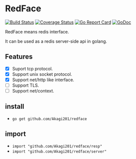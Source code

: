 # RedFace

[![Build Status](https://travis-ci.org/Akagi201/redface.svg)](https://travis-ci.org/Akagi201/redface) [![Coverage Status](https://coveralls.io/repos/github/Akagi201/redface/badge.svg?branch=master)](https://coveralls.io/github/Akagi201/redface?branch=master) [![Go Report Card](https://goreportcard.com/badge/github.com/Akagi201/redface)](https://goreportcard.com/report/github.com/Akagi201/redface) [![GoDoc](https://godoc.org/github.com/Akagi201/redface?status.svg)](https://godoc.org/github.com/Akagi201/redface)

RedFace means redis interface.

It can be used as a redis server-side api in golang.

## Features

- [x] Suport tcp protocol.
- [x] Support unix socket protocol.
- [x] Support net/http like interface.
- [ ] Support TLS.
- [ ] Support net/context.

## install

* `go get github.com/Akagi201/redface`

## import

* `import "github.com/Akagi201/redface/resp"`
* `import "github.com/Akagi201/redface/server"`
